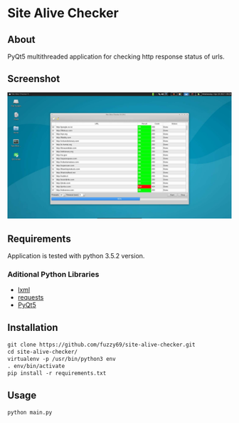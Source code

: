 # Site Alive Checker

## About

PyQt5 multithreaded application for checking http response status of urls.

## Screenshot

![Screenshot](screenshots/main.jpg)

## Requirements

Application is tested with python 3.5.2 version.

### Aditional Python Libraries

- [lxml](https://github.com/lxml/lxml/)
- [requests](https://github.com/kennethreitz/requests)
- [PyQt5](https://github.com/baoboa/pyqt5)

## Installation

```
git clone https://github.com/fuzzy69/site-alive-checker.git
cd site-alive-checker/
virtualenv -p /usr/bin/python3 env
. env/bin/activate
pip install -r requirements.txt

```

## Usage

```
python main.py

```